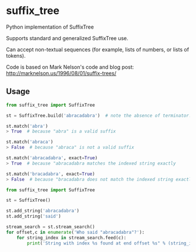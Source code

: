 # suffix_tree

Python implementation of SuffixTree

Supports standard and generalized SuffixTree use.

Can accept non-textual sequences (for example, lists of numbers, or lists of tokens).

Code is based on Mark Nelson's code and blog post: http://marknelson.us/1996/08/01/suffix-trees/

## Usage

```python
from suffix_tree import SuffixTree

st = SuffixTree.build('abracadabra')  # note the absence of terminator!

st.match('abra')
> True  # because "abra" is a valid suffix

st.match('abraca')
> False  # because "abraca" is not a valid suffix

st.match('abracadabra', exact=True)
> True  # because "abracadabra matches the indexed string exactly

st.match('bracadabra', exact=True)
> False  # because "bracadabra does not match the indexed string exactly
```

```python
from suffix_tree import SuffixTree

st = SuffixTree()

st.add_string('abracadabra')
st.add_string('said')

stream_search = st.stream_search()
for offset,c in enumerate('Who said "abracadabra"?'):
	for string_index in stream_search.feed(c):
		print('String with index %s found at end offset %s" % (string_index, offset))

```

